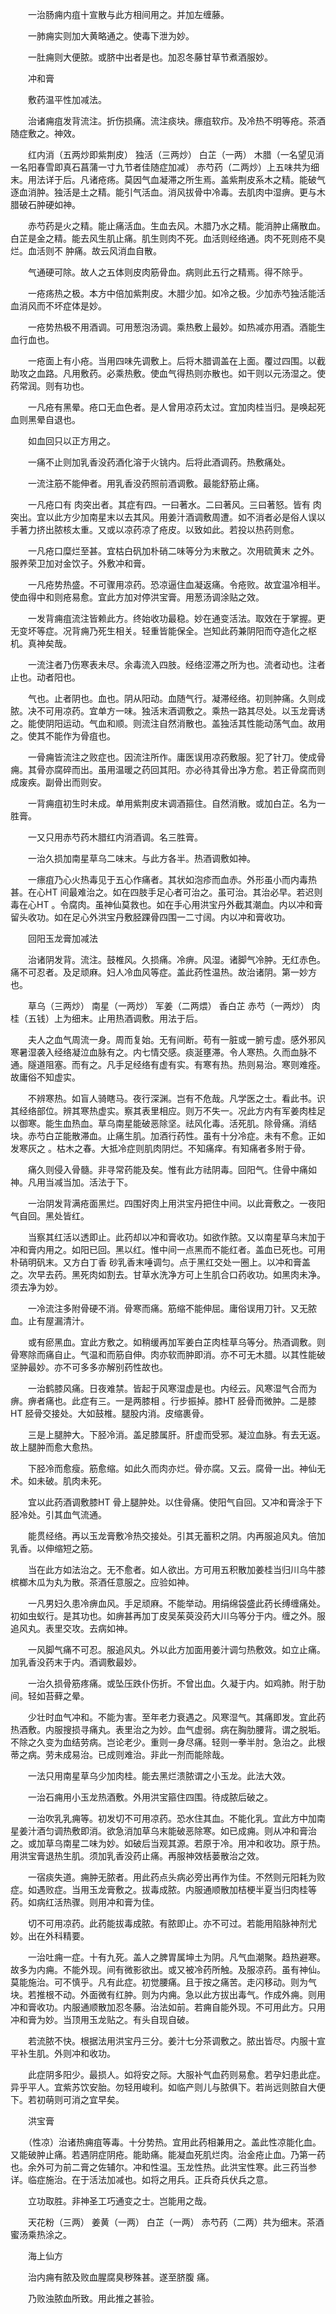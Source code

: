 <!-- { "loadSidebar": true } -->
　　一治肠痈内疽十宣散与此方相间用之。并加左缠藤。

　　一肺痈实则加大黄略通之。使毒下泄为妙。

　　一肚痈则大便脓。或脐中出者是也。加忍冬藤甘草节煮酒服妙。

　　冲和膏

　　敷药温平性加减法。

　　治诸痈疽发背流注。折伤损痛。流注痰块。瘭疽软疖。及冷热不明等疮。茶酒随症敷之。神效。

　　红内消（五两炒即紫荆皮） 独活（三两炒） 白芷（一两） 木腊（一名望见消一名阳春雪即真石菖蒲一寸九节者佳随症加减） 赤芍药（二两炒）上五味共为细末。用法详于后。凡诸疮疡。莫因气血凝滞之所生焉。盖紫荆皮系木之精。能破气逐血消肿。独活是土之精。能引气活血。消风拔骨中冷毒。去肌肉中湿痹。更与木腊破石肿硬如神。

　　赤芍药是火之精。能止痛活血。生血去风。木腊乃水之精。能消肿止痛散血。白芷是金之精。能去风生肌止痛。肌生则肉不死。血活则经络通。肉不死则疮不臭烂。血活则不 肿痛。故云风消血自散。

　　气通硬可除。故人之五体则皮肉筋骨血。病则此五行之精焉。得不除乎。

　　一疮疡热之极。本方中倍加紫荆皮。木腊少加。如冷之极。少加赤芍独活能活血消风而不坏症体是妙。

　　一疮势热极不用酒调。可用葱泡汤调。乘热敷上最妙。如热减亦用酒。酒能生血行血也。

　　一疮面上有小疮。当用四味先调敷上。后将木腊调盖在上面。覆过四围。以截助攻之血路。凡用敷药。必乘热敷。使血气得热则亦散也。如干则以元汤湿之。使药常润。则有功也。

　　一凡疮有黑晕。疮口无血色者。是人曾用凉药太过。宜加肉桂当归。是唤起死血则黑晕自退也。

　　如血回只以正方用之。

　　一痛不止则加乳香没药酒化溶于火铫内。后将此酒调药。热敷痛处。

　　一流注筋不能伸者。用乳香没药照前酒调敷。最能舒筋止痛。

　　一凡疮口有 肉突出者。其症有四。一曰著水。二曰著风。三曰著怒。皆有 肉突出。宜以此方少加南星末以去其风。用姜汁酒调敷周遭。如不消者必是俗人误以手著力挤出脓核太重。又或以凉药凉了疮皮。以致如此。若投以热药则愈。

　　一凡疮口糜烂至甚。宜枯白矾加朴硝二味等分为末散之。次用硫黄末 之外。服养荣卫加对金饮子。外敷冲和膏。

　　一凡疮势热盛。不可骤用凉药。恐凉逼住血凝返痛。令疮败。故宜温冷相半。使血得中和则疮易愈。宜此方加对停洪宝膏。用葱汤调涂贴之效。

　　一发背痈疽流注皆赖此方。终始收功最稳。妙在通变活法。取效在于掌握。更无变坏等症。况背痈乃死生相关。轻重皆能保全。岂知此药兼阴阳而夺造化之枢机。真神矣哉。

　　一流注者乃伤寒表未尽。余毒流入四肢。经络涩滞之所为也。流者动也。注者止也。动者阳也。

　　气也。止者阴也。血也。阴从阳动。血随气行。凝滞经络。初则肿痛。久则成脓。决不可用凉药。宜单方一味。独活末酒调敷之。乘热一路其尽处。以玉龙膏诱之。能使阴阳运动。气血和顺。则流注自然消散也。盖独活其性能动荡气血。故用之。使其不能作为骨疽也。

　　一骨痈皆流注之败症也。因流注所作。庸医误用凉药敷服。犯了针刀。使成骨痈。其骨亦腐碎而出。虽用温暖之药回其阳。亦必待其骨出净方愈。若正骨腐而则成废疾。副骨出而则安。

　　一背痈疽初生时未成。单用紫荆皮末调酒箍住。自然消散。或加白芷。名为一胜膏。

　　一又只用赤芍药木腊红内消酒调。名三胜膏。

　　一治久损加南星草乌二味末。与此方各半。热酒调敷如神。

　　一瘭疽乃心火热毒见于五心作痛者。其状如泡疹而血赤。外形虽小而内毒热甚。在心HT 间最难治之。如在四肢手足心者可治之。虽可治。其治必早。若迟则毒在心HT 。令腐肉。虽神仙莫救也。如在手心用洪宝丹外截其潮血。内以冲和膏留头收功。如在足心外洪宝丹敷胫踝骨四围一二寸阔。内以冲和膏收功。

　　回阳玉龙膏加减法

　　治诸阴发背。流注。鼓椎风。久损痛。冷痹。风湿。诸脚气冷肿。无红赤色。痛不可忍者。及足顽麻。妇人冷血风等症。盖此药性温热。故治诸阴。第一妙方也。

　　草乌（三两炒） 南星（一两炒） 军姜（二两煨） 香白芷 赤芍（一两炒） 肉桂（五钱）上为细末。止用热酒调敷。用法于后。

　　夫人之血气周流一身。周而复始。无有间断。苟有一脏或一腑亏虚。感外邪风寒暑湿袭入经络凝泣血脉有之。内七情交感。痰涎壅滞。令人寒热。久而血脉不通。隧道阻塞。而有之。凡手足经络有虚有实。有寒有热。热则易治。寒则难痊。故庸俗不知虚实。

　　不辨寒热。如盲人骑瞎马。夜行深渊。岂有不危哉。凡学医之士。看此书。识其经络部位。辨其寒热虚实。察其表里相应。则万不失一。况此方内有军姜肉桂足以御寒。能生血热血。草乌南星能破恶除坚。祛风化毒。活死肌。除骨痛。消结块。赤芍白芷能散滞血。止痛生肌。加酒行药性。虽有十分冷症。未有不愈。正如发寒灰之 。枯木之春。大抵冷症则肌肉阴烂。不知痛痒。有知痛者多附于骨。

　　痛久则侵入骨髓。非寻常药能及矣。惟有此方祛阴毒。回阳气。住骨中痛如神。凡用当减当加。活法于下。

　　一治阴发背满疮面黑烂。四围好肉上用洪宝丹把住中间。以此膏敷之。一夜阳气自回。黑处皆红。

　　当察其红活以透即止。此药却以冲和膏收功。如欲作脓。又以南星草乌末加于冲和膏内用之。如阳已回。黑以红。惟中间一点黑而不能红者。盖血已死也。可用朴硝明矾末。又方白丁香 砂乳香末唾调匀。点于黑红交处一圈上。以冲和膏盖之。次早去药。黑死肉如割去。甘草水洗净方可上生肌合口药收功。如黑肉未净。须去净为妙。

　　一冷流注多附骨硬不消。骨寒而痛。筋缩不能伸屈。庸俗误用刀针。又无脓血。止有屋漏清汁。

　　或有瘀黑血。宜此方敷之。如稍缓再加军姜白芷肉桂草乌等分。热酒调敷。则骨寒除而痛自止。气温和而筋自伸。肉亦软而肿即消。亦不可无木腊。以其性能破坚肿最妙。亦不可多多亦解别药性故也。

　　一治鹤膝风痛。日夜难禁。皆起于风寒湿虚是也。内经云。风寒湿气合而为痹。痹者痛也。此症有三。一是两膝相 。行步振掉。膝HT 胫骨而微肿。二是膝HT 胫骨交接处。大如鼓椎。腿股内消。皮缩裹骨。

　　三是上腿肿大。下胫冷消。盖足膝属肝。肝虚而受邪。凝泣血脉。有去无返。故上腿肿而愈大愈热。

　　下胫冷而愈瘦。筋愈缩。如此久而肉亦烂。骨亦腐。又云。腐骨一出。神仙无术。如未破。肌肉未死。

　　宜以此药酒调敷膝HT 骨上腿肿处。以住骨痛。使阳气自回。又冲和膏涂于下胫冷处。引其血气流通。

　　能贯经络。再以玉龙膏敷冷热交接处。引其无蓄积之阴。内再服追风丸。倍加乳香。以伸缩短之筋。

　　当在此方如法治之。无不愈者。如人欲出。方可用五积散加姜桂当归川乌牛膝槟榔木瓜为丸为散。茶酒任意服之。应验如神。

　　一凡男妇久患冷痹血风。手足顽麻。不能举动。用绢绵袋盛此药长缚缠痛处。初如虫蚁行。是其功也。如痹甚再加丁皮吴茱萸没药大川乌等分于内。缠之外。服追风丸。表里交攻。去病如神。

　　一风脚气痛不可忍。服追风丸。外以此方加面用姜汁调匀热敷效。如立止痛。加乳香没药末于内。酒调敷最妙。

　　一治久损骨筋疼痛。或坠压跌仆伤折。不曾出血。久凝于内。如鸡肺。附于肋间。轻如苔藓之晕。

　　少壮时血气冲和。不能为害。至年老力衰遇之。风寒湿气。其痛即发。宜此药热酒敷。内服搜损寻痛丸。表里治之为妙。血气虚弱。病在胸肋腰背。谓之脱垢。不除之久变为血结劳病。岂论老少。重则一身尽痛。轻则一拳半肘。急治之。此根蒂之病。劳未成易治。已成则难治。非此一剂而能除哉。

　　一法只用南星草乌少加肉桂。能去黑烂溃脓谓之小玉龙。此法大效。

　　一治石痈用小玉龙热酒敷。外用洪宝箍住四围。待成脓后破之。

　　一治吹乳乳痈等。初发切不可用凉药。恐水住其血。不能化乳。宜此方中加南星姜汁酒匀调热敷即消。欲急消加草乌末能破恶除寒。如已成痈。则从冲和膏治之。或加草乌南星二味为妙。如破后当观其源。若原于冷。用冲和收功。原于热。用洪宝膏退热生肌。须加乳香没药止痛。再服神效栝蒌散治之效。

　　一宿痰失道。痈肿无脓者。用此药点头病必旁出再作为佳。不然则元阳耗为败症。如遇败症。当用玉龙膏敷之。拔毒成脓。内服通顺散加桔梗半夏当归肉桂等药。如病红活热骤。则用冲和膏为佳。

　　切不可用凉药。此药能拔毒成脓。有脓即止。亦不可过。若能用陷脉神剂尤妙。出在外科精要。

　　一治吐痈一症。十有九死。盖人之脾胃属坤土为阴。凡气血潮聚。趋热避寒。故多为内痈。不能外现。间有微影欲出。或又被冷药所触。及服凉药。虽有神仙。莫能施治。可不慎乎。凡有此症。初觉腰痛。且于按之痛苦。走闪移动。则为气块。若推根不动。外面微有红肿。则为内痈。急以此方拔出毒气。作成外痈。则用冲和膏收功。内服通顺散加忍冬藤。治法如前。若痈自能外现。不可用此方。只用冲和膏为妙。当顶用玉龙贴之。有头自现自破。

　　若流脓不快。根据法用洪宝丹三分。姜汁七分茶调敷之。脓出皆尽。内服十宣平补生肌。外则冲和收功。

　　此症阴多阳少。最损人。如将安之际。大服补气血药则易愈。若孕妇患此症。异乎平人。宜紫苏饮安胎。勿轻用峻利。如临产则儿与脓俱下。若尚远则脓自大便下。若初萌则可消之宜早矣。

　　洪宝膏

　　（性凉）治诸热痈疽等毒。十分势热。宜用此药相兼用之。盖此性凉能化血。又能破肿止痛。若遇阴症阴疮。能助痛。能凝血死肌烂肉。治金疮止血。乃第一药也。余外可为前二膏之佐辅尔。冲和性温。玉龙性热。此洪宝性寒。此三药当参详。临症施治。在于活法加减也。如将之用兵。正兵奇兵伏兵之意。

　　立功取胜。非神圣工巧通变之士。岂能用之哉。

　　天花粉（三两） 姜黄（一两） 白芷（一两） 赤芍药（二两）共为细末。茶酒蜜汤乘热涂之。

　　海上仙方

　　治内痈有脓及败血腥腐臭秽殊甚。遂至脐腹 痛。

　　乃败浊脓血所致。用此推之甚验。

